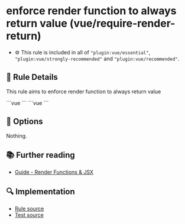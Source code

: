 # enforce render function to always return value (vue/require-render-return)

- :gear: This rule is included in all of `"plugin:vue/essential"`, `"plugin:vue/strongly-recommended"` and `"plugin:vue/recommended"`.

## :book: Rule Details

This rule aims to enforce render function to always return value

<eslint-code-block :rules="{'vue/require-render-return': ['error']}">
```vue
<script>
export default {
  /* ✓ GOOD */
  render (h) {
    return h('div', 'hello')
  }
}
</script>
```
</eslint-code-block>

<eslint-code-block :rules="{'vue/require-render-return': ['error']}">
```vue
<script>
export default {
  /* ✗ BAD */
  render (h) {
    if (foo) {
      return h('div', 'hello')
    }
  }
}
</script>
```
</eslint-code-block>

## :wrench: Options

Nothing.

## :books: Further reading

- [Guide - Render Functions & JSX](https://vuejs.org/v2/guide/render-function.html)

## :mag: Implementation

- [Rule source](https://github.com/vuejs/eslint-plugin-vue/blob/master/lib/rules/require-render-return.js)
- [Test source](https://github.com/vuejs/eslint-plugin-vue/blob/master/tests/lib/rules/require-render-return.js)
